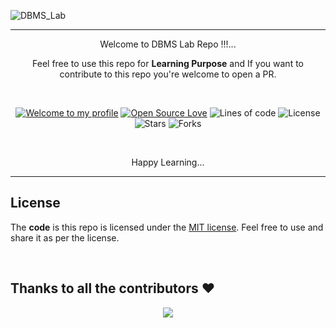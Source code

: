 <!-- # [DBMS_Lab](https://github.com/REC-CSE-LAB/DBMS_Lab) -->
![DBMS_Lab](https://user-images.githubusercontent.com/112816535/195247013-4f1a9766-e9b5-45e7-9606-c59e2afc41ce.png)

---
<div align="center">
  
  <p>Welcome to DBMS Lab Repo !!!... </p>
  <p>Feel free to use this repo for <b>Learning Purpose</b> and If you want to contribute to this repo you're welcome to open a PR.</p>

<br />

[![Welcome to my profile](https://img.shields.io/badge/Hello,Programmer!-Welcome-blue.svg?style=flat&logo=github)](https://github.com/iamwatchdogs/)
[![Open Source Love](https://badges.frapsoft.com/os/v2/open-source.svg?v=103)](https://github.com/REC-CSE-LAB/DBMS_Lab/)
![Lines of code](https://img.shields.io/tokei/lines/github/REC-CSE-LAB/DBMS_Lab?color=red&label=Lines%20of%20Code)
![License](https://img.shields.io/badge/License-Mit-red.svg)
![Stars](https://img.shields.io/github/stars/REC-CSE-LAB/DBMS_Lab?style=flat&logo=github)
![Forks](https://img.shields.io/github/forks/REC-CSE-LAB/DBMS_Lab?style=flat&logo=github)
  
 <br />
  
  <p>Happy Learning...</p>
    
</div>

---

## License

The **code** is this repo is licensed under the [MIT license](LICENSE). Feel free to use and share it as per the license.

<br />

## Thanks to all the contributors ❤️

<div align="center">
  <a href = "https://github.com/REC-CSE-LAB/DBMS_Lab/graphs/contributors">
    <img src = "https://contrib.rocks/image?repo=REC-CSE-LAB/DBMS_Lab"/>
  </a>
</div>
